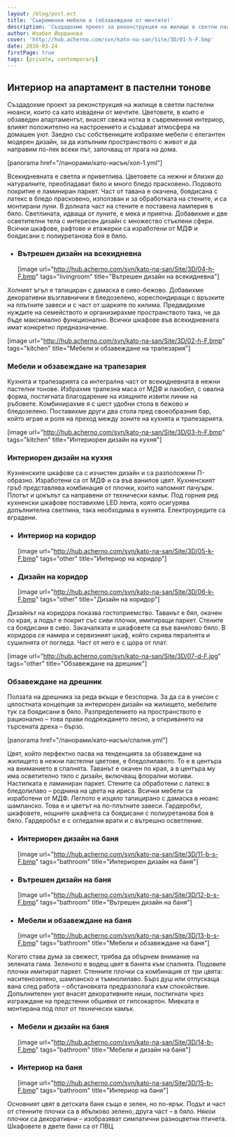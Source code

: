 ```yaml
---
layout: /blog/post.ect
title: 'Съвременни мебели и (обзавеждане от мечтите)'
description: 'Създадохме проект за реконструкция на жилище в светли пастелни нюанси, които са като извадени от мечтите. Цветовете, в които е обзаведен апартаментът, внасят свежа нотка в съвременния интериор, влияят положително на настроението и създават атмосфера на домашен уют. Заедно със собствениците избрахме мебели с елегантен модерен дизайн, за да изпълним пространството с живот и да направим по-лек всеки път, започващ от прага на дома.'
author: Изабел Йорданова
cover: 'http://hub.acherno.com/svn/kato-na-san/Site/3D/01-h-F.bmp'
date: 2016-03-24
firstPage: true
tags: [private, contemporary]
---
```

## **Интериор на апартамент** в пастелни тонове
Създадохме проект за реконструкция на жилище в светли пастелни нюанси, които са като извадени от мечтите. Цветовете, в които е обзаведен апартаментът, внасят свежа нотка в съвременния интериор, влияят положително на настроението и създават атмосфера на домашен уют. Заедно със собствениците избрахме мебели с елегантен модерен дизайн, за да изпълним пространството с живот и да направим по-лек всеки път, започващ от прага на дома.

[panorama href="/панорами/като-насън/хол-1.yml"]

Всекидневната е светла и приветлива. Цветовете са нежни и близки до натуралните, преобладават бяло и много бледо прасковено. Подовото покритие е ламиниран паркет. Част от тавана е окачена, боядисана с латекс в бледо прасковено, използван и за обработката на стените, и са монтирани луни. В долната част на стените е поставена ламперия в бяло. Светлината, идваща от луните, е мека и приятна. Добавихме и две осветителни тела с интересен дизайн с множество стъклени сфери. Всички шкафове, рафтове и етажерки са изработени от МДФ и боядисани с полиуретанова боя в бяло.

-   ### Вътрешен дизайн на **всекидневна**
    [image url="http://hub.acherno.com/svn/kato-na-san/Site/3D/04-h-F.bmp" tags="livingroom" title="Вътрешен дизайн на всекидневна"]

Холният ъгъл е тапициран с дамаска в сиво-бежово. Добавихме декоративни възглавнички в бледозелено, кореспондиращи с връзките на плътните завеси и с част от шарките по килима. Предвидихме нуждите на семейството и организирахме пространството така, че да бъде максимално функционално. Всички шкафове във всекидневната имат конкретно предназначение.

[image url="http://hub.acherno.com/svn/kato-na-san/Site/3D/02-h-F.bmp" tags="kitchen" title="Мебели и обзавеждане на трапезария"]
### Мебели и обзавеждане на **трапезария**

Кухнята и трапезарията са интегрална част от всекидневната в нежни пастелни тонове. Избрахме трапезна маса от МДФ и лакобел, с овална форма, постигната благодарение на изящните извити линии на ръбовете. Комбинирахме я с шест удобни стола в бежово и бледозелено. Поставихме други два стола пред своеобразния бар, който играе и роля на преход между зоните на кухнята и трапезарията.

[image url="http://hub.acherno.com/svn/kato-na-san/Site/3D/03-h-F.bmp" tags="kitchen" title="Интериорен дизайн на кухня"]
### Интериорен дизайн на **кухня**

Кухненските шкафове са с изчистен дизайн и са разположени П-образно. Изработени са от МДФ и са във ванилов цвят. Кухненският гръб представлява комбинация от плочки, които напомнят пачуърк. Плотът и цокълът са направени от технически камък. Под горния ред кухненски шкафове поставихме LED лента, която осигурява допълнителна светлина, така необходима в кухнята. Електроуредите са вградени.

-   ### Интериор на **коридор**
    [image url="http://hub.acherno.com/svn/kato-na-san/Site/3D/05-k-F.bmp" tags="other" title="Интериор на коридор"]
-   ### Дизайн на **коридор**
    [image url="http://hub.acherno.com/svn/kato-na-san/Site/3D/06-k-F.bmp" tags="other" title="Дизайн на коридор"]

Дизайнът на коридора показва гостоприемство. Таванът е бял, окачен по края, а подът е покрит със сиви плочки, имитиращи паркет. Стените са боядисани в сиво. Закачалката и шкафовете са във ванилово бяло. В коридора се намира и сервизният шкаф, който скрива пералнята и сушилнята от погледа. Част от него е с щора от плат.

[image url="http://hub.acherno.com/svn/kato-na-san/Site/3D/07-d-F.jpg" tags="other" title="Обзавеждане на дрешник"]
### Обзавеждане на **дрешник**

Ползата на дрешника за реда вкъщи е безспорна. За да са в унисон с цялостната концепция за интериорен дизайн на жилището, мебелите тук са боядисани в бяло. Разпределението на пространството е рационално – това прави подреждането лесно, а откриването на търсената дреха – бързо.

[panorama href="/панорами/като-насън/спалня.yml"]

Цвят, който перфектно пасва на тенденцията за обзавеждане на жилището в нежни пастелни цветове, е бледолилавото. То е в центъра на вниманието в спалнята. Таванът е окачен по края, а в центъра му има осветително тяло с дизайн, включващ флорални мотиви. Настилката е ламиниран паркет. Стените са обработени с латекс в бледолилаво – роднина на цвета на ириса. Всички мебели са изработени от МДФ. Леглото е изцяло тапицирано с дамаска в нюанс шампанско. Това е и цветът на по-плътните завеси. Гардеробът, шкафовете, нощните шкафчета са боядисани с полиуретанова боя в бяло. Гардеробът е с огледални врати и с вътрешно осветление.

-   ### Интериорен дизайн на **баня**
    [image url="http://hub.acherno.com/svn/kato-na-san/Site/3D/11-b-s-F.bmp" tags="bathroom" title="Интериорен дизайн на баня"]
-   ### Вътрешен дизайн на **баня**
    [image url="http://hub.acherno.com/svn/kato-na-san/Site/3D/12-b-s-F.bmp" tags="bathroom" title="Вътрешен дизайн на баня"]
-   ### Мебели и обзавеждане на **баня**
    [image url="http://hub.acherno.com/svn/kato-na-san/Site/3D/13-b-s-F.bmp" tags="bathroom" title="Мебели и обзавеждане на баня"]

Когато става дума за свежест, трябва да обърнем внимание на зелената гама. Зеленото е водещ цвят в банята към спалнята. Подовите плочки имитират паркет. Стенните плочки са комбинация от три цвята: наситенозелено, шампанско и тъмнолилаво. Бърз душ или отпускаща вана след работа – обстановката предразполага към спокойствие. Допълнителен уют внасят декоративните ниши, постигнати чрез изграждане на предстенни обшивки от гипсокартон. Мивката е монтирана под плот от технически камък.

-   ### Мебели и дизайн на **баня**
    [image url="http://hub.acherno.com/svn/kato-na-san/Site/3D/14-b-F.bmp" tags="bathroom" title="Мебели и дизайн на баня"]
-   ### Интериор на **баня**
    [image url="http://hub.acherno.com/svn/kato-na-san/Site/3D/15-b-F.bmp" tags="bathroom" title="Интериор на баня"]

Основният цвят в детската баня също е зелен, но по-ярък. Подът и част от стенните плочки са в ябълково зелено, друга част – в бяло. Някои плочки са декоративни – изобразяват симпатични разноцветни птичета. Шкафовете в двете бани са от ПВЦ.